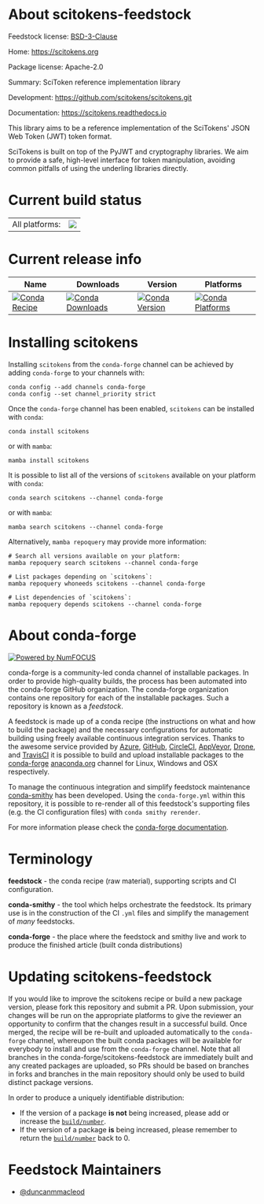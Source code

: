 About scitokens-feedstock
=========================

Feedstock license: [BSD-3-Clause](https://github.com/conda-forge/scitokens-feedstock/blob/main/LICENSE.txt)

Home: https://scitokens.org

Package license: Apache-2.0

Summary: SciToken reference implementation library

Development: https://github.com/scitokens/scitokens.git

Documentation: https://scitokens.readthedocs.io

This library aims to be a reference implementation of the
SciTokens\' JSON Web Token (JWT) token format.

SciTokens is built on top of the PyJWT and cryptography libraries.
We aim to provide a safe, high-level interface for token manipulation,
avoiding common pitfalls of using the underling libraries directly.


Current build status
====================


<table><tr><td>All platforms:</td>
    <td>
      <a href="https://dev.azure.com/conda-forge/feedstock-builds/_build/latest?definitionId=12641&branchName=main">
        <img src="https://dev.azure.com/conda-forge/feedstock-builds/_apis/build/status/scitokens-feedstock?branchName=main">
      </a>
    </td>
  </tr>
</table>

Current release info
====================

| Name | Downloads | Version | Platforms |
| --- | --- | --- | --- |
| [![Conda Recipe](https://img.shields.io/badge/recipe-scitokens-green.svg)](https://anaconda.org/conda-forge/scitokens) | [![Conda Downloads](https://img.shields.io/conda/dn/conda-forge/scitokens.svg)](https://anaconda.org/conda-forge/scitokens) | [![Conda Version](https://img.shields.io/conda/vn/conda-forge/scitokens.svg)](https://anaconda.org/conda-forge/scitokens) | [![Conda Platforms](https://img.shields.io/conda/pn/conda-forge/scitokens.svg)](https://anaconda.org/conda-forge/scitokens) |

Installing scitokens
====================

Installing `scitokens` from the `conda-forge` channel can be achieved by adding `conda-forge` to your channels with:

```
conda config --add channels conda-forge
conda config --set channel_priority strict
```

Once the `conda-forge` channel has been enabled, `scitokens` can be installed with `conda`:

```
conda install scitokens
```

or with `mamba`:

```
mamba install scitokens
```

It is possible to list all of the versions of `scitokens` available on your platform with `conda`:

```
conda search scitokens --channel conda-forge
```

or with `mamba`:

```
mamba search scitokens --channel conda-forge
```

Alternatively, `mamba repoquery` may provide more information:

```
# Search all versions available on your platform:
mamba repoquery search scitokens --channel conda-forge

# List packages depending on `scitokens`:
mamba repoquery whoneeds scitokens --channel conda-forge

# List dependencies of `scitokens`:
mamba repoquery depends scitokens --channel conda-forge
```


About conda-forge
=================

[![Powered by
NumFOCUS](https://img.shields.io/badge/powered%20by-NumFOCUS-orange.svg?style=flat&colorA=E1523D&colorB=007D8A)](https://numfocus.org)

conda-forge is a community-led conda channel of installable packages.
In order to provide high-quality builds, the process has been automated into the
conda-forge GitHub organization. The conda-forge organization contains one repository
for each of the installable packages. Such a repository is known as a *feedstock*.

A feedstock is made up of a conda recipe (the instructions on what and how to build
the package) and the necessary configurations for automatic building using freely
available continuous integration services. Thanks to the awesome service provided by
[Azure](https://azure.microsoft.com/en-us/services/devops/), [GitHub](https://github.com/),
[CircleCI](https://circleci.com/), [AppVeyor](https://www.appveyor.com/),
[Drone](https://cloud.drone.io/welcome), and [TravisCI](https://travis-ci.com/)
it is possible to build and upload installable packages to the
[conda-forge](https://anaconda.org/conda-forge) [anaconda.org](https://anaconda.org/)
channel for Linux, Windows and OSX respectively.

To manage the continuous integration and simplify feedstock maintenance
[conda-smithy](https://github.com/conda-forge/conda-smithy) has been developed.
Using the ``conda-forge.yml`` within this repository, it is possible to re-render all of
this feedstock's supporting files (e.g. the CI configuration files) with ``conda smithy rerender``.

For more information please check the [conda-forge documentation](https://conda-forge.org/docs/).

Terminology
===========

**feedstock** - the conda recipe (raw material), supporting scripts and CI configuration.

**conda-smithy** - the tool which helps orchestrate the feedstock.
                   Its primary use is in the construction of the CI ``.yml`` files
                   and simplify the management of *many* feedstocks.

**conda-forge** - the place where the feedstock and smithy live and work to
                  produce the finished article (built conda distributions)


Updating scitokens-feedstock
============================

If you would like to improve the scitokens recipe or build a new
package version, please fork this repository and submit a PR. Upon submission,
your changes will be run on the appropriate platforms to give the reviewer an
opportunity to confirm that the changes result in a successful build. Once
merged, the recipe will be re-built and uploaded automatically to the
`conda-forge` channel, whereupon the built conda packages will be available for
everybody to install and use from the `conda-forge` channel.
Note that all branches in the conda-forge/scitokens-feedstock are
immediately built and any created packages are uploaded, so PRs should be based
on branches in forks and branches in the main repository should only be used to
build distinct package versions.

In order to produce a uniquely identifiable distribution:
 * If the version of a package **is not** being increased, please add or increase
   the [``build/number``](https://docs.conda.io/projects/conda-build/en/latest/resources/define-metadata.html#build-number-and-string).
 * If the version of a package **is** being increased, please remember to return
   the [``build/number``](https://docs.conda.io/projects/conda-build/en/latest/resources/define-metadata.html#build-number-and-string)
   back to 0.

Feedstock Maintainers
=====================

* [@duncanmmacleod](https://github.com/duncanmmacleod/)

